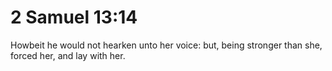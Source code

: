 # 2 Samuel 13:14

Howbeit he would not hearken unto her voice: but, being stronger than she, forced her, and lay with her.